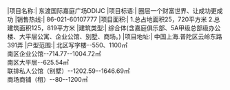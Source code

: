 

|项目名称:| 东渡国际嘉庭广场DDIJC
|项目标语:| 圈层一个财富世界、让成功更成功
|销售热线:| 86-021-60107777
|项目面积:| 1.总占地面积25，720平方米 2.总建筑面积125，819平方米
|建筑类型:| 综合体(含嘉庭俱乐部、5A甲级总部级办公楼、大平层公寓、企业公馆、别墅、商场。)
|项目地址:| 中国上海.普陀区云岭东路391弄
|户型范围:| 北区写字楼--550、1100㎡<br>南区企业公馆--714.77--1004.72㎡<br>南区大平层--625.54㎡<br>联排私人公馆（别墅）--1202.59--1646.69㎡<br>商场商铺（租）--80--1200㎡

